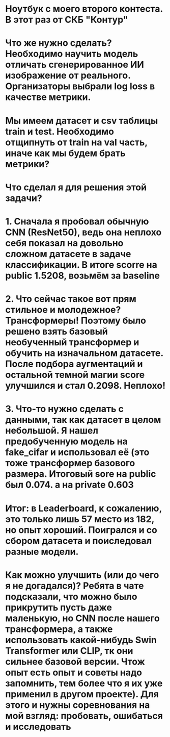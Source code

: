 # Ноутбук с моего второго контеста. В этот раз от СКБ "Контур"
# Что же нужно сделать? Необходимо научить модель отличать сгенерированное ИИ изображение от реального. Организаторы выбрали log loss в качестве метрики.
# Мы имеем датасет и csv таблицы train и test. Необходимо отщипнуть от train на val часть, иначе как мы будем брать метрики? 
# Что сделал я для решения этой задачи? 
# 1. Сначала я пробовал обычную CNN (ResNet50), ведь она неплохо себя показал на довольно сложном датасете в задаче классификации. В итоге scorre на public 1.5208, возьмём за baseline
# 2. Что сейчас такое вот прям стильное и молодежное? Трансформеры! Поэтому было решено взять базовый необученный трансформер и обучить на изначальном датасете. После подбора аугментаций и остальной темной магии score улучшился и стал 0.2098. Неплохо! 
# 3. Что-то нужно сделать с данными, так как датасет в целом небольшой. Я нашел предобученную модель на fake_cifar  и использовал её (это тоже трансформер базового размера. Итоговый sore на public был 0.074. а на private 0.603
# Итог: в Leaderboard, к сожалению, это только лишь 57 место из 182, но опыт хороший. Поигрался и со сбором датасета и поиследовал разные модели. 
# Как можно улучшить (или до чего я не догадался)? Ребята в чате подсказали, что можно было прикрутить пусть даже маленькую, но CNN после нашего трансформера, а также использовать какой-нибудь Swin Transformer или CLIP, тк они сильнее базовой версии. Чтож опыт есть опыт и советы надо запомнить, тем более что я их уже применил в другом проекте). Для этого и нужны соревнования на мой взгляд: пробовать, ошибаться и исследовать
